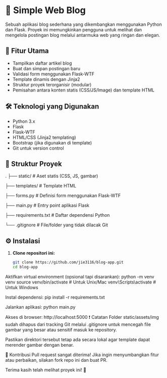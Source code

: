 # 📝 Simple Web Blog 

Sebuah aplikasi blog sederhana yang dikembangkan menggunakan Python dan Flask. Proyek ini memungkinkan pengguna untuk melihat dan mengelola postingan blog melalui antarmuka web yang ringan dan elegan.

## 🚀 Fitur Utama

- Tampilkan daftar artikel blog
- Buat dan simpan postingan baru
- Validasi form menggunakan Flask-WTF
- Template dinamis dengan Jinja2
- Struktur proyek terorganisir (modular)
- Pemisahan antara konten statis (CSS/JS/Image) dan template HTML

## 🛠️ Teknologi yang Digunakan

- Python 3.x
- Flask
- Flask-WTF
- HTML/CSS (Jinja2 templating)
- Bootstrap (jika digunakan di template)
- Git untuk version control

## 📂 Struktur Proyek

.
├── static/ # Aset statis (CSS, JS, gambar)

├── templates/ # Template HTML

├── forms.py # Definisi form menggunakan Flask-WTF

├── main.py # Entry point aplikasi Flask

├── requirements.txt # Daftar dependensi Python

└── .gitignore # File/folder yang tidak dilacak Git


## ⚙️ Instalasi

1. **Clone repositori ini:**
   ```bash
   git clone https://github.com/jie3116/blog-app.git
   cd blog-app

Aktifkan virtual environment (opsional tapi disarankan):
python -m venv venv
source venv/bin/activate  # Untuk Unix/Mac
venv\Scripts\activate     # Untuk Windows

Instal dependensi:
pip install -r requirements.txt

Jalankan aplikasi:
python main.py

Akses di browser:
http://localhost:5000
❗ Catatan
Folder static/assets/img sudah dihapus dari tracking Git melalui .gitignore untuk mencegah file gambar yang besar atau sensitif masuk ke repository.

Pastikan direktori tersebut tetap ada secara lokal agar template dapat merender gambar dengan benar.

🤝 Kontribusi
Pull request sangat diterima! Jika ingin menyumbangkan fitur atau perbaikan, silakan fork repo ini dan buat PR.

Terima kasih telah melihat proyek ini! 🌟
